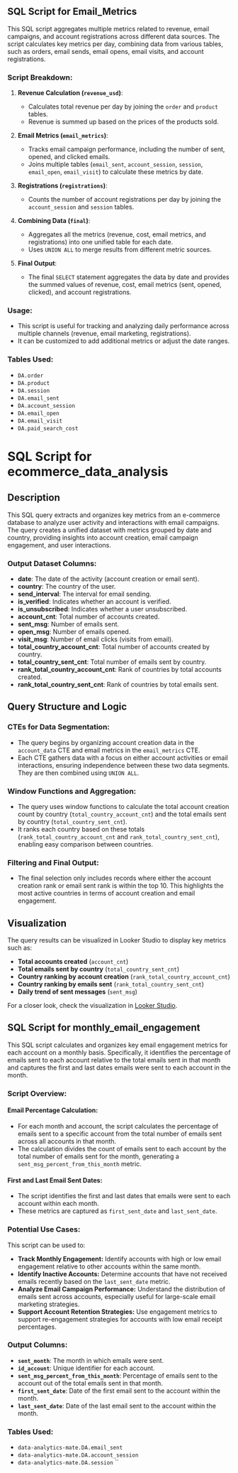 ## SQL Script for Email_Metrics

This SQL script aggregates multiple metrics related to revenue, email campaigns, and account registrations across different data sources. The script calculates key metrics per day, combining data from various tables, such as orders, email sends, email opens, email visits, and account registrations.

### Script Breakdown:

1. **Revenue Calculation (`revenue_usd`)**:
   - Calculates total revenue per day by joining the `order` and `product` tables.
   - Revenue is summed up based on the prices of the products sold.

2. **Email Metrics (`email_metrics`)**:
   - Tracks email campaign performance, including the number of sent, opened, and clicked emails.
   - Joins multiple tables (`email_sent`, `account_session`, `session`, `email_open`, `email_visit`) to calculate these metrics by date.

3. **Registrations (`registrations`)**:
   - Counts the number of account registrations per day by joining the `account_session` and `session` tables.

4. **Combining Data (`final`)**:
   - Aggregates all the metrics (revenue, cost, email metrics, and registrations) into one unified table for each date.
   - Uses `UNION ALL` to merge results from different metric sources.

5. **Final Output**:
   - The final `SELECT` statement aggregates the data by date and provides the summed values of revenue, cost, email metrics (sent, opened, clicked), and account registrations.

### Usage:
- This script is useful for tracking and analyzing daily performance across multiple channels (revenue, email marketing, registrations).
- It can be customized to add additional metrics or adjust the date ranges.

### Tables Used:
- `DA.order`
- `DA.product`
- `DA.session`
- `DA.email_sent`
- `DA.account_session`
- `DA.email_open`
- `DA.email_visit`
- `DA.paid_search_cost`
# SQL Script for ecommerce_data_analysis

## Description
This SQL query extracts and organizes key metrics from an e-commerce database to analyze user activity and interactions with email campaigns. The query creates a unified dataset with metrics grouped by date and country, providing insights into account creation, email campaign engagement, and user interactions.

### Output Dataset Columns:
- **date**: The date of the activity (account creation or email sent).
- **country**: The country of the user.
- **send_interval**: The interval for email sending.
- **is_verified**: Indicates whether an account is verified.
- **is_unsubscribed**: Indicates whether a user unsubscribed.
- **account_cnt**: Total number of accounts created.
- **sent_msg**: Number of emails sent.
- **open_msg**: Number of emails opened.
- **visit_msg**: Number of email clicks (visits from email).
- **total_country_account_cnt**: Total number of accounts created by country.
- **total_country_sent_cnt**: Total number of emails sent by country.
- **rank_total_country_account_cnt**: Rank of countries by total accounts created.
- **rank_total_country_sent_cnt**: Rank of countries by total emails sent.

## Query Structure and Logic

### CTEs for Data Segmentation:
- The query begins by organizing account creation data in the `account_data` CTE and email metrics in the `email_metrics` CTE.
- Each CTE gathers data with a focus on either account activities or email interactions, ensuring independence between these two data segments. They are then combined using `UNION ALL`.

### Window Functions and Aggregation:
- The query uses window functions to calculate the total account creation count by country (`total_country_account_cnt`) and the total emails sent by country (`total_country_sent_cnt`).
- It ranks each country based on these totals (`rank_total_country_account_cnt` and `rank_total_country_sent_cnt`), enabling easy comparison between countries.

### Filtering and Final Output:
- The final selection only includes records where either the account creation rank or email sent rank is within the top 10. This highlights the most active countries in terms of account creation and email engagement.

## Visualization
The query results can be visualized in Looker Studio to display key metrics such as:
- **Total accounts created** (`account_cnt`)
- **Total emails sent by country** (`total_country_sent_cnt`)
- **Country ranking by account creation** (`rank_total_country_account_cnt`)
- **Country ranking by emails sent** (`rank_total_country_sent_cnt`)
- **Daily trend of sent messages** (`sent_msg`)

For a closer look, check the visualization in [Looker Studio](https://lookerstudio.google.com/reporting/bd6f8eb0-9e85-4da6-8353-c41b5e73016b). 
## SQL Script for monthly_email_engagement 

This SQL script calculates and organizes key email engagement metrics for each account on a monthly basis. Specifically, it identifies the percentage of emails sent to each account relative to the total emails sent in that month and captures the first and last dates emails were sent to each account in the month.

### Script Overview:

#### **Email Percentage Calculation:**
- For each month and account, the script calculates the percentage of emails sent to a specific account from the total number of emails sent across all accounts in that month.
- The calculation divides the count of emails sent to each account by the total number of emails sent for the month, generating a `sent_msg_percent_from_this_month` metric.

#### **First and Last Email Sent Dates:**
- The script identifies the first and last dates that emails were sent to each account within each month.
- These metrics are captured as `first_sent_date` and `last_sent_date`.

### Potential Use Cases:
This script can be used to:

- **Track Monthly Engagement:** Identify accounts with high or low email engagement relative to other accounts within the same month.
- **Identify Inactive Accounts:** Determine accounts that have not received emails recently based on the `last_sent_date` metric.
- **Analyze Email Campaign Performance:** Understand the distribution of emails sent across accounts, especially useful for large-scale email marketing strategies.
- **Support Account Retention Strategies:** Use engagement metrics to support re-engagement strategies for accounts with low email receipt percentages.

### Output Columns:
- **`sent_month`**: The month in which emails were sent.
- **`id_account`**: Unique identifier for each account.
- **`sent_msg_percent_from_this_month`**: Percentage of emails sent to the account out of the total emails sent in that month.
- **`first_sent_date`**: Date of the first email sent to the account within the month.
- **`last_sent_date`**: Date of the last email sent to the account within the month.

### Tables Used:
- `data-analytics-mate.DA.email_sent`
- `data-analytics-mate.DA.account_session`
- `data-analytics-mate.DA.session`
``

